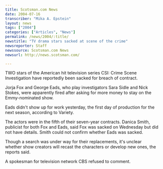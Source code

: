 ```yaml
---
title: Scotsman.com News
date: 2004-07-16
transcriber: "Mika A. Epstein"
layout: news
tags: ["2004"]
categories: ["Articles", "News"]
permalink: /news/2004/:title/
newstitle: "TV drama stars sacked at scene of the crime"
newsreporter: Staff
newssource: Scotsman.com News
newsurl: http://news.scotsman.com/

---
```


TWO stars of the American hit television series CSI: Crime Scene Investigation have reportedly been sacked for breach of contract.

Jorja Fox and George Eads, who play investigators Sara Sidle and Nick Stokes, were apparently fired after asking for more money to stay on the Emmy-nominated show.

Eads didn't show up for work yesterday, the first day of production for the next season, according to Variety.

The actors were in the fifth of their seven-year contracts. Danica Smith, publicist for both Fox and Eads, said Fox was sacked on Wednesday but did not have details. Smith could not confirm whether Eads was sacked.

Though a search was under way for their replacements, it's unclear whether show creators will recast the characters or develop new ones, the reports said.

A spokesman for television network CBS refused to comment.
